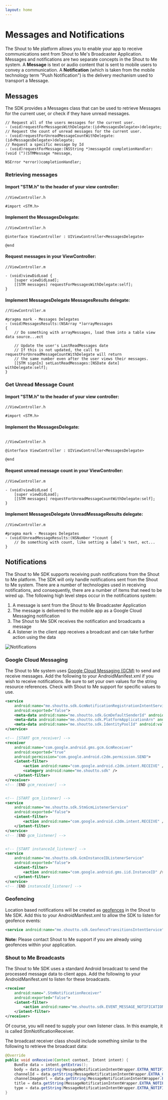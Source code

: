 ```yaml
---
layout: home
---
```


# Messages and Notifications

The Shout to Me platform allows you to enable your app to receive communications sent from Shout to Me's Broadcaster
Application.  Messages and notifications are two separate concepts in the Shout to Me system.  A **Message** is text or
audio content that is sent to mobile users to convey a communication.  A **Notification** (which is taken from the mobile
technology term "Push Notification") is the delivery mechanism used to transport a Message.

## Messages
The SDK provides a Messages class that can be used to retrieve Messages for the current user, or check if they have
unread messages.

```objc
// Request all of the users messages for the current user.
- (void)requestForMessagesWithDelegate:(id<MessagesDelegate>)delegate;
// Request the count of unread messages for the current user.
- (void)requestForUnreadMessageCountWithDelegate:(id<MessagesDelegate>)delegate;
// Request a specific message by Id
- (void)requestForMessage:(NSString *)messageId completionHandler:(void (^)(STMMessage *message,
                                                                            NSError *error))completionHandler;
```

### Retrieving messages

#### Import "STM.h" to the header of your view controller:

```objc
//ViewController.h

#import <STM.h>
```

#### Implement the MessagesDelegate:

```objc
//ViewController.h

@interface ViewController : UIViewController<MessagesDelegate>

@end
```

#### Request messages in your ViewController:

```objc
//ViewController.m

- (void)viewDidLoad {
    [super viewDidLoad];
    [[STM messages] requestForMessagesWithDelegate:self];
}
```

#### Implement MessagesDelegate MessagesResults delegate:

```objc
//ViewController.m

#pragma mark - Messages Delegates
- (void)MessagesResults:(NSArray *)arrayMessages
{
    // Do something with arrayMessages, load them into a table view data source...ect

    // Update the user's LastReadMessages date
    // If this is not updated, the call to requestForUnreadMessageCountWithDelegate will return
    // the same number even after the user views their messages.
    [[STM signIn] setLastReadMessages:[NSDate date] withDelegate:self];
}
```

### Get Unread Message Count

#### Import "STM.h" to the header of your view controller:

```objc
//ViewController.h

#import <STM.h>
```

#### Implement the MessagesDelegate:
```objc

//ViewController.h

@interface ViewController : UIViewController<MessagesDelegate>

@end
```

#### Request unread message count in your ViewController:

```objc
//ViewController.m

- (void)viewDidLoad {
    [super viewDidLoad];
    [[STM messages] requestForUnreadMessageCountWithDelegate:self];
}
```

#### Implement MessagesDelegate UnreadMessageResults delegate:

```objc
//ViewController.m

#pragma mark - Messages Delegates
- (void)UnreadMessageResults:(NSNumber *)count {
    // Do something with count, like setting a label's text, ect...
}
```


## Notifications
The Shout to Me SDK supports receiving push notifications from the Shout to Me platform.  The SDK will only handle
  notifications sent from the Shout to Me system.  There are a number of technologies used in receiving notifications,
  and consequently, there are a number of items that need to be wired up. The following high level steps occur in the
  notifications system:

1. A message is sent from the Shout to Me Broadcaster Application
2. The message is delivered to the mobile app as a Google Cloud Messaging notification
3. The Shout to Me SDK receives the notification and broadcasts a message
4. A listener in the client app receives a broadcast and can take further action using the data

![Notifications](https://s3-us-west-2.amazonaws.com/sdk-public-images/android-notifications.png)

### Google Cloud Messaging
The Shout to Me system uses [Google Cloud Messaging (GCM)](https://developers.google.com/cloud-messaging/) to send and receive messages. Add the following to your AndroidManifest.xml if you wish to receive notifications.  Be sure to set your own values for the string resource references.  Check with Shout to Me support for specific values to use.

```xml
<service
    android:name="me.shoutto.sdk.GcmNotificationRegistrationIntentService"
    android:exported="false">
    <meta-data android:name="me.shoutto.sdk.GcmDefaultSenderId" android:value="@string/gcm_default_sender_id" />
    <meta-data android:name="me.shoutto.sdk.PlatformApplicationArn" android:value="@string/platform_application_arn" />
    <meta-data android:name="me.shoutto.sdk.IdentityPoolId" android:value="@string/identity_pool_id" />
</service>

<!-- [START gcm_receiver] -->
<receiver
    android:name="com.google.android.gms.gcm.GcmReceiver"
    android:exported="true"
    android:permission="com.google.android.c2dm.permission.SEND">
    <intent-filter>
        <action android:name="com.google.android.c2dm.intent.RECEIVE" />
        <category android:name="me.shoutto.sdk" />
    </intent-filter>
</receiver>
<!-- [END gcm_receiver] -->


<!-- [START gcm_listener] -->
<service
    android:name="me.shoutto.sdk.StmGcmListenerService"
    android:exported="false">
    <intent-filter>
        <action android:name="com.google.android.c2dm.intent.RECEIVE" />
    </intent-filter>
</service>
<!-- [END gcm_listener] -->


<!-- [START instanceId_listener] -->
<service
    android:name="me.shoutto.sdk.GcmInstanceIDListenerService"
    android:exported="false">
    <intent-filter>
        <action android:name="com.google.android.gms.iid.InstanceID" />
    </intent-filter>
</service>
<!-- [END instanceId_listener] -->
```

### Geofencing
Location based notifications will be created as [geofences](https://developers.google.com/android/reference/com/google/android/gms/location/Geofence) in the Shout to Me SDK.  Add this to your AndroidManifest.xml to allow the SDK to listen for geofence events:

```xml
<service android:name="me.shoutto.sdk.GeofenceTransitionsIntentService" />
```

**Note:** Please contact Shout to Me support if you are already using geofences within your application.

### Shout to Me Broadcasts
The Shout to Me SDK uses a standard Android broadcast to send the processed message data to client apps.  Add the following to your AndroidManifest.xml to listen for these broadcasts.

```xml
<receiver
    android:name=".StmNotificationReceiver"
    android:exported="false">
    <intent-filter>
        <action android:name="me.shoutto.sdk.EVENT_MESSAGE_NOTIFICATION_RECEIVED" />
    </intent-filter>
</receiver>
```

Of course, you will need to supply your own listener class. In this example, it is called StmNotificationReceiver.

The broadcast receiver class should include something similar to the following to retrieve the broadcast data:

```java
@Override
public void onReceive(Context context, Intent intent) {
    Bundle data = intent.getExtras();
    body = data.getString(MessageNotificationIntentWrapper.EXTRA_NOTIFICATION_BODY);
    channelId = data.getString(MessageNotificationIntentWrapper.EXTRA_CHANNEL_ID);
    channelImageUrl = data.getString(MessageNotificationIntentWrapper.EXTRA_CHANNEL_IMAGE_URL);
    title = data.getString(MessageNotificationIntentWrapper.EXTRA_NOTIFICATION_TITLE);
    type = data.getString(MessageNotificationIntentWrapper.EXTRA_NOTIFICATION_TYPE);
}
```


